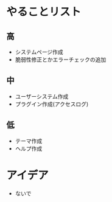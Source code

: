# やることリスト

## 高
- システムページ作成
- 脆弱性修正とかエラーチェックの追加

## 中
- ユーザーシステム作成
- プラグイン作成(アクセスログ)

## 低
- テーマ作成
- ヘルプ作成

# アイデア

- ないで